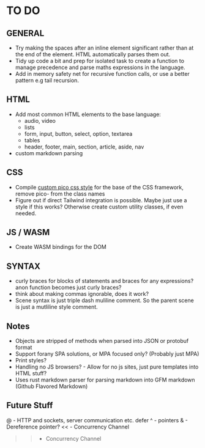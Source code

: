 # TO DO
## GENERAL
- Try making the spaces after an inline element significant rather than at the end of the element. HTML automatically parses them out.
- Tidy up code a bit and prep for isolated task to create a function to manage precedence and parse maths expressions in the language.
- Add in memory safety net for recursive function calls, or use a better pattern e.g tail recursion.

## HTML
- Add most common HTML elements to the base language:
  - audio, video
  - lists
  - form, input, button, select, option, textarea
  - tables
  - header, footer, main, section, article, aside, nav
- custom markdown parsing

## CSS
- Compile [custom pico css style](https://picocss.com/docs/sass) for the base of the CSS framework, remove pico- from the class names
- Figure out if direct Tailwind integration is possible. Maybe just use a style if this works? Otherwise create custom utility classes, if even needed.

## JS / WASM
- Create WASM bindings for the DOM

## SYNTAX
- curly braces for blocks of statements and braces for any expressions? anon function becomes just curly braces?
- think about making commas ignorable, does it work?
- Scene syntax is just triple dash muliline comment. So the parent scene is just a mutliline style comment.


## Notes
- Objects are stripped of methods when parsed into JSON or protobuf format
- Support forany SPA solutions, or MPA focused only? (Probably just MPA)
- Print styles?
- Handling no JS browsers? - Allow for no js sites, just pure templates into HTML stuff?
- Uses rust markdown parser for parsing markdown into GFM markdown (Github Flavored Markdown)

## Future Stuff
@ - HTTP and sockets, server communication etc. 
defer
^ - pointers
& - Dereference pointer?
<< - Concurrency Channel
>> - Concurrency Channel